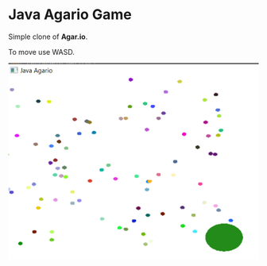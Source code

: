 # Java Agario Game

Simple clone of **Agar.io**.

To move use WASD.

![Game screenshot](/imgs/screenshot.png)
